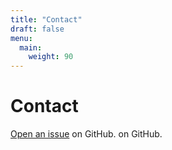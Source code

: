 ```yaml
---
title: "Contact"
draft: false
menu:
  main:
    weight: 90
---
```


# Contact

[Open an issue](https://github.com/pbn107/hugo-mock-landing-page-autodeployed/issues/new) on GitHub. on GitHub.
